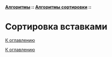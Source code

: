 **[Алгоритмы](../../README.md#algorithms) :: [Алгоритмы сортировки](../../README.md#algorithms-sort) ::**
# Сортировка вставками

<!--

-->

[К оглавлению](../../README.md#algorithms-sort)



[К оглавлению](../../README.md#algorithms-sort)
